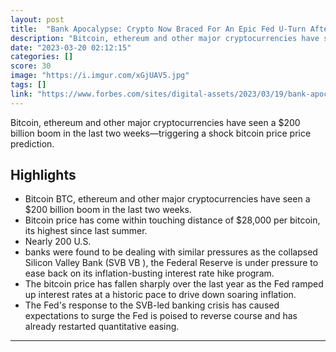 ```yaml
---
layout: post
title:  "Bank Apocalypse: Crypto Now Braced For An Epic Fed U-Turn After $200 Billion Ethereum, BNB, XRP, Cardano, Dogecoin, Polygon And Solana Price Boom"
description: "Bitcoin, ethereum and other major cryptocurrencies have seen a $200 billion boom in the last two weeks—triggering a shock bitcoin price price prediction."
date: "2023-03-20 02:12:15"
categories: []
score: 30
image: "https://i.imgur.com/xGjUAV5.jpg"
tags: []
link: "https://www.forbes.com/sites/digital-assets/2023/03/19/bank-apocalypse-bitcoin-and-crypto-now-braced-for-an-epic-fed-u-turn-after-200-billion-ethereum-bnb-xrp-cardano-dogecoin-polygon-and-solana-price-boom/"
---
```


Bitcoin, ethereum and other major cryptocurrencies have seen a $200 billion boom in the last two weeks—triggering a shock bitcoin price price prediction.

## Highlights

- Bitcoin BTC, ethereum and other major cryptocurrencies have seen a $200 billion boom in the last two weeks.
- Bitcoin price has come within touching distance of $28,000 per bitcoin, its highest since last summer.
- Nearly 200 U.S.
- banks were found to be dealing with similar pressures as the collapsed Silicon Valley Bank (SVB VB ), the Federal Reserve is under pressure to ease back on its inflation-busting interest rate hike program.
- The bitcoin price has fallen sharply over the last year as the Fed ramped up interest rates at a historic pace to drive down soaring inflation.
- The Fed's response to the SVB-led banking crisis has caused expectations to surge the Fed is poised to reverse course and has already restarted quantitative easing.

---
